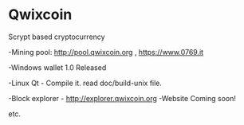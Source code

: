 # Qwixcoin

Scrypt based cryptocurrency


-Mining pool: http://pool.qwixcoin.org , https://www.0769.it

-Windows wallet 1.0 Released

-Linux Qt - Compile it. read doc/build-unix file.

-Block explorer - http://explorer.qwixcoin.org
-Website Coming soon!

etc.
